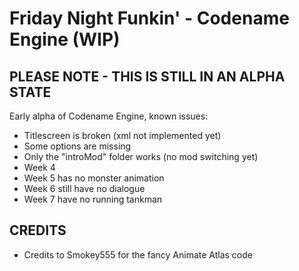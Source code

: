 # Friday Night Funkin' - Codename Engine (WIP)
## PLEASE NOTE - THIS IS STILL IN AN ALPHA STATE

Early alpha of Codename Engine, known issues:
- Titlescreen is broken (xml not implemented yet)
- Some options are missing
- Only the "introMod" folder works (no mod switching yet)
- Week 4
- Week 5 has no monster animation
- Week 6 still have no dialogue
- Week 7 have no running tankman

## CREDITS
- Credits to Smokey555 for the fancy Animate Atlas code